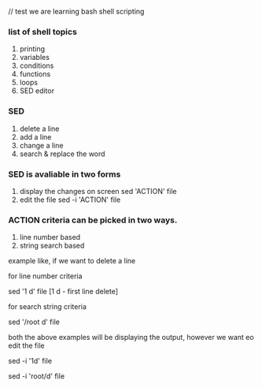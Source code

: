 // test
we are learning bash shell scripting

### list of shell topics

1. printing
2. variables
3. conditions
4. functions
5. loops
6. SED editor

### SED 
1. delete a line
2. add a line
3. change a line 
4. search & replace the word


 ### SED is avaliable in two forms
1. display the changes on screen
sed 'ACTION' file 
2. edit the file 
sed -i 'ACTION' file 

### ACTION criteria can be picked in two ways.
1. line number based
2. string search based 

example like, if we want to delete  a line 

for line number criteria

sed '1 d' file [1 d - first line delete]

for search string criteria 

sed '/root d' file 

both the above examples will be displaying the output, however we want eo edit the file 

sed -i '1d' file 

sed -i 'root/d' file 
